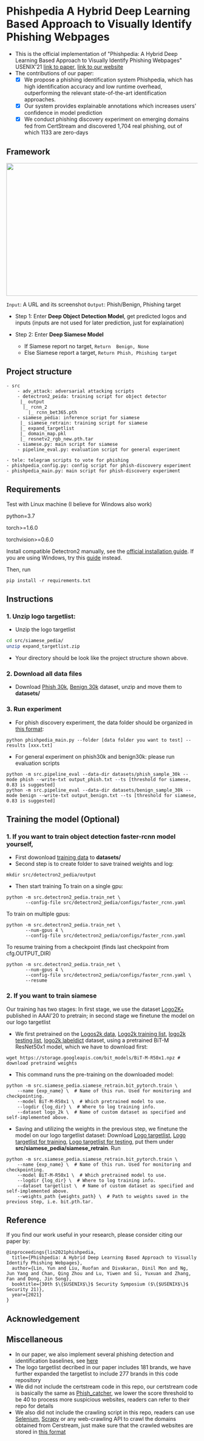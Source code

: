 # Phishpedia A Hybrid Deep Learning Based Approach to Visually Identify Phishing Webpages

- This is the official implementation of "Phishpedia: A Hybrid Deep Learning Based Approach to Visually Identify Phishing Webpages" USENIX'21 [link to paper](https://www.usenix.org/conference/usenixsecurity21/presentation/lin), [link to our website](https://sites.google.com/view/phishpedia-site/home?authuser=0)
- The contributions of our paper:
   - [x] We propose a phishing identification system Phishpedia, which has high identification accuracy and low runtime overhead, outperforming the relevant state-of-the-art identification approaches. 
   - [x] Our system provides explainable annotations which increases users' confidence in model prediction
   - [x] We conduct phishing discovery experiment on emerging domains fed from CertStream and discovered 1,704 real phishing, out of which 1133 are zero-days   

## Framework
    
<img src="big_pic/overview.png" style="width:2000px;height:350px"/>

```Input```: A URL and its screenshot ```Output```: Phish/Benign, Phishing target
- Step 1: Enter <b>Deep Object Detection Model</b>, get predicted logos and inputs (inputs are not used for later prediction, just for explaination)

- Step 2: Enter <b>Deep Siamese Model</b>
    - If Siamese report no target, ```Return  Benign, None```
    - Else Siamese report a target, ```Return Phish, Phishing target``` 
    
## Project structure
```
- src
    - adv_attack: adversarial attacking scripts
    - detectron2_peida: training script for object detector
     |_ output
      |_ rcnn_2
        |_ rcnn_bet365.pth 
    - siamese_pedia: inference script for siamese
     |_ siamese_retrain: training script for siamese
     |_ expand_targetlist
     |_ domain_map.pkl
     |_ resnetv2_rgb_new.pth.tar
    - siamese.py: main script for siamese
    - pipeline_eval.py: evaluation script for general experiment

- tele: telegram scripts to vote for phishing 
- phishpedia_config.py: config script for phish-discovery experiment 
- phishpedia_main.py: main script for phish-discovery experiment 
```
       
## Requirements

Test with Linux machine (I believe for Windows also work)

python=3.7 

torch>=1.6.0 

torchvision>=0.6.0

Install compatible Detectron2 manually, see the [official installation guide](https://detectron2.readthedocs.io/en/latest/tutorials/install.html). If you are using Windows, try this [guide](https://dgmaxime.medium.com/how-to-easily-install-detectron2-on-windows-10-39186139101c) instead.

Then, run
```
pip install -r requirements.txt
```

## Instructions

<!-- ### 1. Download all the model files:
- First download [Siamese model weights](https://drive.google.com/file/d/1H0Q_DbdKPLFcZee8I14K62qV7TTy7xvS/view?usp=sharing),
[Logo targetlist](https://drive.google.com/file/d/1_C8NSQYWkpW_-tW8WzFaBr8vDeBAWQ87/view?usp=sharing),
[Brand domain dictionary](https://drive.google.com/file/d/1qSdkSSoCYUkZMKs44Rup_1DPBxHnEKl1/view?usp=sharing), put them under **src/siamese_pedia**

- Then download [Object detector weights](https://drive.google.com/file/d/1tE2Mu5WC8uqCxei3XqAd7AWaP5JTmVWH/view?usp=sharing),
put it under **src/detectron2_pedia/output/rcnn_2**
 -->

### 1. Unzip logo targetlist:
- Unzip the logo targetlist
```bash
cd src/siamese_pedia/
unzip expand_targetlist.zip
```
- Your directory should be look like the project structure shown above.

### 2. Download all data files 
- Download [Phish 30k](https://drive.google.com/file/d/12ypEMPRQ43zGRqHGut0Esq2z5en0DH4g/view?usp=sharing), 
[Benign 30k](https://drive.google.com/file/d/1yORUeSrF5vGcgxYrsCoqXcpOUHt-iHq_/view?usp=sharing) dataset,
unzip and move them to **datasets/**

### 3. Run experiment 
- For phish discovery experiment, the data folder should be organized in [this format](https://github.com/lindsey98/Phishpedia/tree/main/datasets/test_sites):
```
python phishpedia_main.py --folder [data folder you want to test] --results [xxx.txt]
```
- For general experiment on phish30k and benign30k: 
please run evaluation scripts
```
python -m src.pipeline_eval --data-dir datasets/phish_sample_30k --mode phish --write-txt output_phish.txt --ts [threshold for siamese, 0.83 is suggested]
python -m src.pipeline_eval --data-dir datasets/benign_sample_30k --mode benign --write-txt output_benign.txt --ts [threshold for siamese, 0.83 is suggested]
```

## Training the model (Optional)
### 1. If you want to train object detection faster-rcnn model yourself, 
- First dowonload [training data](https://drive.google.com/file/d/1L3KSWEXcnWzYdJ4hPrNEUvC8jaaNOiBa/view?usp=sharing) to **datasets/**
- Second step is to create folder to save trained weights and log:
```
mkdir src/detectron2_pedia/output
```
- Then start training 
To train on a single gpu:
```
python -m src.detectron2_pedia.train_net \
       --config-file src/detectron2_pedia/configs/faster_rcnn.yaml
```

To train on multiple gpus:
```
python -m src.detectron2_pedia.train_net \
       --num-gpus 4 \
       --config-file src/detectron2_pedia/configs/faster_rcnn.yaml
```

To resume training from a checkpoint (finds last checkpoint from cfg.OUTPUT_DIR)
```
python -m src.detectron2_pedia.train_net \
       --num-gpus 4 \
       --config-file src/detectron2_pedia/configs/faster_rcnn.yaml \
       --resume
```
<!-- - Launch [DAG](http://openaccess.thecvf.com/content_ICCV_2017/papers/Xie_Adversarial_Examples_for_ICCV_2017_paper.pdf) adversarial attack on Faster-RCNN:
```
python -m src.detectron2_pedia.run_DAG \
    --cfg-path src/detectron2_pedia/configs/faster_rcnn.yaml \
    --weights-path src/detectron2_pedia/output/rcnn_2/rcnn_bet365.pth \
    --results-save-path coco_instances_results.json \
    --vis-save-dir saved
``` -->

### 2. If you want to train siamese
Our training has two stages: In first stage, we use the dataset [Logo2K+](https://arxiv.org/abs/1911.07924) published in AAAI'20 to pretrain; in second stage we finetune the model on our logo targetlist
- We first pretrained on the [Logos2k data](https://drive.google.com/file/d/1zAIp97e8VlFHLwtuZU3Sg1OlvuOPUJJW/view?usp=sharing), [Logo2k training list](https://drive.google.com/file/d/19NuNiy9yv6jDyPruce5MLSQDhFVkcbav/view?usp=sharing), [logo2k testing list](https://drive.google.com/file/d/1-uTDQT_f0nC4lrVf-0Rfz2c9ZyZnhqjz/view?usp=sharing), [logo2k labeldict](https://drive.google.com/file/d/1adCjkccF2gpPvvbkBu3MUvEmfAVcNpOL/view?usp=sharing) dataset, using a pretrained BiT-M ResNet50x1 model, which we have to download first:
```
wget https://storage.googleapis.com/bit_models/BiT-M-R50x1.npz # download pretraind weights
```
- This command runs the pre-training on the downloaded model:
```
python -m src.siamese_pedia.siamese_retrain.bit_pytorch.train \
    --name {exp_name} \  # Name of this run. Used for monitoring and checkpointing.
    --model BiT-M-R50x1 \  # Which pretrained model to use.
    --logdir {log_dir} \  # Where to log training info.
    --dataset logo_2k \  # Name of custom dataset as specified and self-implemented above.
```
- Saving and utilizing the weights in the previous step, we finetune the model on our logo targetlist dataset:
Download [Logo targetlist](https://drive.google.com/file/d/1cuGAGe-HubaQWU8Gwn0evKSOake6hCTZ/view?usp=sharing), 
[Logo targetlist for training](https://drive.google.com/file/d/1GirhWiOVQpJWafhHA93elMfsUrxJzr9f/view?usp=sharing),
[Logo targetlist for testing](https://drive.google.com/file/d/12GjdcYeSBbPji8pCq5KrFhWmqUC451Pc/view?usp=sharing),
put them under **src/siamese_pedia/siamese_retrain**.
Run
```
python -m src.siamese_pedia.siamese_retrain.bit_pytorch.train \
    --name {exp_name} \  # Name of this run. Used for monitoring and checkpointing.
    --model BiT-M-R50x1 \  # Which pretrained model to use.
    --logdir {log_dir} \  # Where to log training info.
    --dataset targetlist \  # Name of custom dataset as specified and self-implemented above.
    --weights_path {weights_path} \  # Path to weights saved in the previous step, i.e. bit.pth.tar.
```
<!-- - Launch adversarial attack ([i-FGSM](https://arxiv.org/pdf/1412.6572.pdf), [i-StepLL](https://arxiv.org/pdf/1611.01236.pdf), [DeepFool](https://arxiv.org/pdf/1511.04599.pdf), [C&W L2](https://arxiv.org/pdf/1608.04644.pdf), [BPDA with Linf-PGD](https://arxiv.org/pdf/1802.00420.pdf)) on siamese:
Run src/adv_attack/gradient masking siamese.ipynb  -->

 
<!-- ## Telegram service to label found phishing (Optional)
### Introduction
- When phishing are reported by the model, users may also want to manually verify the intention of the websites, thus we also developed a telegram-bot to help labeling the screenshot. An example is like this <img src="big_pic/tele.png"/>
- In this application, we support the following command:
```
/start # this will return all the unlabelled data
/get all/date # this will return the statistics for all the data namely how many positive and negatives there are
/classify disagree # this will bring up phishing pages with any disagreement, ie one voted not phishing and one voted phishing for a revote
```
### Setup tele-bot
- 1. Create an empty google sheet for saving the results (foldername, voting results etc.)
- 2. Follow the [guide](https://www.analyticsvidhya.com/blog/2020/07/read-and-update-google-spreadsheets-with-python/) to download JSON file which stores the credential for that particular google sheet, save as **tele/cred.json**
- 3. Go to **tele/tele.py**, Change 
```
token = '[token for telebot]' 
folder = "[the folder you want to label]"
```
[How do I find token for telebot?](https://core.telegram.org/bots#botfather)
- 4. Run **tele/tele.py** -->


## Reference 
If you find our work useful in your research, please consider citing our paper by:
```
@inproceedings{lin2021phishpedia,
  title={Phishpedia: A Hybrid Deep Learning Based Approach to Visually Identify Phishing Webpages},
  author={Lin, Yun and Liu, Ruofan and Divakaran, Dinil Mon and Ng, Jun Yang and Chan, Qing Zhou and Lu, Yiwen and Si, Yuxuan and Zhang, Fan and Dong, Jin Song},
  booktitle={30th $\{$USENIX$\}$ Security Symposium ($\{$USENIX$\}$ Security 21)},
  year={2021}
}
```

## Acknowledgement 

## Miscellaneous
- In our paper, we also implement several phishing detection and identification baselines, see [here](https://github.com/lindsey98/PhishingBaseline)
- The logo targetlist decribed in our paper includes 181 brands, we have further expanded the targetlist to include 277 brands in this code repository 
- We did not include the certstream code in this repo, our certstream code is basically the same as [Phish_catcher](https://github.com/x0rz/phishing_catcher), we lower the score threshold to be 40 to process more suspicious websites, readers can refer to their repo for details
- We also did not include the crawling script in this repo, readers can use [Selenium](https://selenium-python.readthedocs.io/), [Scrapy](https://github.com/scrapy/scrapy) or any web-crawling API to crawl the domains obtained from Cerstream, just make sure that the crawled websites are stored in [this format](https://github.com/lindsey98/Phishpedia/tree/main/datasets/test_sites)
